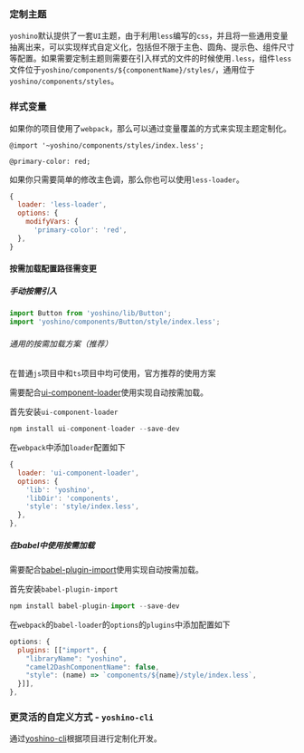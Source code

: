 ### 定制主题
`yoshino`默认提供了一套`UI`主题，由于利用`less`编写的`css`，并且将一些通用变量抽离出来，可以实现样式自定义化，包括但不限于主色、圆角、提示色、组件尺寸等配置。如果需要定制主题则需要在引入样式的文件的时候使用`.less`，组件`less`文件位于`yoshino/components/${componentName}/styles/`，通用位于`yoshino/components/styles`。

### 样式变量
如果你的项目使用了`webpack`，那么可以通过变量覆盖的方式来实现主题定制化。
```less
@import '~yoshino/components/styles/index.less';

@primary-color: red;
```

如果你只需要简单的修改主色调，那么你也可以使用`less-loader`。
```js
{
  loader: 'less-loader',
  options: {
    modifyVars: {
      'primary-color': 'red',
  },
}
```

#### 按需加载配置路径需变更
##### 手动按需引入
```jsx
import Button from 'yoshino/lib/Button';
import 'yoshino/components/Button/style/index.less';
```

###### 通用的按需加载方案（推荐）
在普通`js`项目中和`ts`项目中均可使用，官方推荐的使用方案

需要配合[ui-component-loader](https://github.com/gwuhaolin/ui-component-loader.git)使用实现自动按需加载。

首先安装`ui-component-loader`
```jsx
npm install ui-component-loader --save-dev
```

在`webpack`中添加`loader`配置如下
```jsx
{
  loader: 'ui-component-loader',
  options: {
    'lib': 'yoshino',
    'libDir': 'components',
    'style': 'style/index.less',
  },
},
```

##### 在babel中使用按需加载
需要配合[babel-plugin-import](https://github.com/ant-design/babel-plugin-import)使用实现自动按需加载。

首先安装`babel-plugin-import`
```jsx
npm install babel-plugin-import --save-dev
```

在`webpack`的`babel-loader`的`options`的`plugins`中添加配置如下
```jsx
options: {
  plugins: [["import", {
    "libraryName": "yoshino",
    "camel2DashComponentName": false,
    "style": (name) => `components/${name}/style/index.less`,
  }]],
},
```

### 更灵活的自定义方式 - `yoshino-cli`
通过[yoshino-cli](https://github.com/Yoshino-UI/yoshino-cli)根据项目进行定制化开发。